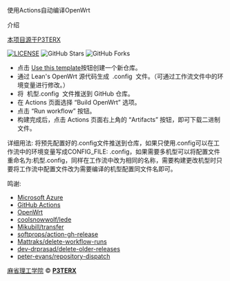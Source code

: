 使用Actions自动编译OpenWrt

介绍

[本项目源于P3TERX](https://github.com/P3TERX/Actions-OpenWrt)

[![LICENSE](https://img.shields.io/github/license/mashape/apistatus.svg?style=flat-square&label=LICENSE)](https://github.com/P3TERX/Actions-OpenWrt/blob/master/LICENSE)
![GitHub Stars](https://img.shields.io/github/stars/P3TERX/Actions-OpenWrt.svg?style=flat-square&label=Stars&logo=github)
![GitHub Forks](https://img.shields.io/github/forks/P3TERX/Actions-OpenWrt.svg?style=flat-square&label=Forks&logo=github)

- 点击 [Use this template](https://github.com/wang46495255/Actions-lede/generate)按钮创建一个新仓库。
- 通过 Lean's OpenWrt 源代码生成  .config  文件。（可通过工作流文件中的环境变量进行修改。）
- 将  机型.config  文件推送到 GitHub 仓库。
- 在 Actions 页面选择 “Build OpenWrt” 选项。
- 点击 “Run workflow” 按钮。
- 构建完成后，点击 Actions 页面右上角的 “Artifacts” 按钮，即可下载二进制文件。

详细用法:
将预先配置好的.config文件推送到仓库，如果只使用.config可以在工作流中的环境变量写成CONFIG_FILE: .config，如果需要多机型可以将配置文件重命名为:机型.config，同样在工作流中改为相同的名称，需要构建更改机型时只要将工作流中配置文件改为需要编译的机型配置同文件名即可。

鸣谢:
- [Microsoft Azure](https://azure.microsoft.com)
- [GitHub Actions](https://github.com/features/actions)
- [OpenWrt](https://github.com/openwrt/openwrt)
- [coolsnowwolf/lede](https://github.com/coolsnowwolf/lede)
- [Mikubill/transfer](https://github.com/Mikubill/transfer)
- [softprops/action-gh-release](https://github.com/softprops/action-gh-release)
- [Mattraks/delete-workflow-runs](https://github.com/Mattraks/delete-workflow-runs)
- [dev-drprasad/delete-older-releases](https://github.com/dev-drprasad/delete-older-releases)
- [peter-evans/repository-dispatch](https://github.com/peter-evans/repository-dispatch)


[麻省理工学院](https://github.com/P3TERX/Actions-OpenWrt/blob/main/LICENSE) © [**P3TERX**](https://p3terx.com)
